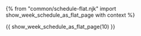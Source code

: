 {% from "common/schedule-flat.njk" import show_week_schedule_as_flat_page with context %}

{{ show_week_schedule_as_flat_page(10) }}